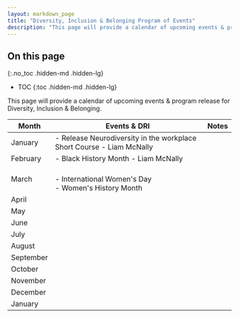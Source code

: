 ```yaml
---
layout: markdown_page
title: "Diversity, Inclusion & Belonging Program of Events"
description: "This page will provide a calendar of upcoming events & program release for Diversity, Inclusion & Belonging."
---
```


## On this page
{:.no_toc .hidden-md .hidden-lg}

- TOC
{:toc .hidden-md .hidden-lg}

This page will provide a calendar of upcoming events & program release for Diversity, Inclusion & Belonging. 

| Month | Events & DRI | Notes | 
|---    |---           |---    |
| January | - Release Neurodiversity in the workplace Short Course - Liam McNally   |   |
| February |- Black History Month - Liam McNally |   |
| March | <br>- International Women's Day<br>- Women's History Month |   |
| April |   |   |
| May |   |   |
| June |   |   | 
| July |   |   | 
| August |   |   | 
| September |   |   | 
| October |   |   | 
| November |   |   |
| December |   |   |
| January |   |   | 




